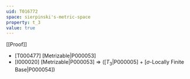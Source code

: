 ```yaml
---
uid: T016772
space: sierpinski's-metric-space
property: t_3
value: true
---
```

[[Proof]]

* [T000477] [Metrizable|P000053]
* [I000020] [Metrizable|P000053] => ([$T_3$|P000005] + [$\sigma$-Locally Finite Base|P000054])


